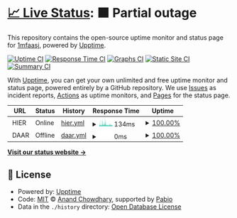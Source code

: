 # [📈 Live Status](https://uppie.d4bbe.com): <!--live status--> **🟧 Partial outage**

This repository contains the open-source uptime monitor and status page for [1mfaasj](https://uppie.d4bbe.com), powered by [Upptime](https://github.com/upptime/upptime).

[![Uptime CI](https://github.com/1mfaasj/uppie/workflows/Uptime%20CI/badge.svg)](https://github.com/1mfaasj/uppie/actions?query=workflow%3A%22Uptime+CI%22)
[![Response Time CI](https://github.com/1mfaasj/uppie/workflows/Response%20Time%20CI/badge.svg)](https://github.com/1mfaasj/uppie/actions?query=workflow%3A%22Response+Time+CI%22)
[![Graphs CI](https://github.com/1mfaasj/uppie/workflows/Graphs%20CI/badge.svg)](https://github.com/1mfaasj/uppie/actions?query=workflow%3A%22Graphs+CI%22)
[![Static Site CI](https://github.com/1mfaasj/uppie/workflows/Static%20Site%20CI/badge.svg)](https://github.com/1mfaasj/uppie/actions?query=workflow%3A%22Static+Site+CI%22)
[![Summary CI](https://github.com/1mfaasj/uppie/workflows/Summary%20CI/badge.svg)](https://github.com/1mfaasj/uppie/actions?query=workflow%3A%22Summary+CI%22)

With [Upptime](https://upptime.js.org), you can get your own unlimited and free uptime monitor and status page, powered entirely by a GitHub repository. We use [Issues](https://github.com/1mfaasj/uppie/issues) as incident reports, [Actions](https://github.com/1mfaasj/uppie/actions) as uptime monitors, and [Pages](https://uppie.d4bbe.com) for the status page.

<!--start: status pages-->
<!-- This summary is generated by Upptime (https://github.com/upptime/upptime) -->
<!-- Do not edit this manually, your changes will be overwritten -->
<!-- prettier-ignore -->
| URL | Status | History | Response Time | Uptime |
| --- | ------ | ------- | ------------- | ------ |
| <img alt="" src="https://icons.duckduckgo.com/ip3/null.ico" height="13"> HIER | Online | [hier.yml](https://github.com/1mfaasj/uppie/commits/HEAD/history/hier.yml) | <details><summary><img alt="Response time graph" src="./graphs/hier/response-time-week.png" height="20"> 134ms</summary><br><a href="https://uppie.d4bbe.com/history/hier"><img alt="Response time 134" src="https://img.shields.io/endpoint?url=https%3A%2F%2Fraw.githubusercontent.com%2F1mfaasj%2Fuppie%2FHEAD%2Fapi%2Fhier%2Fresponse-time.json"></a><br><a href="https://uppie.d4bbe.com/history/hier"><img alt="24-hour response time 132" src="https://img.shields.io/endpoint?url=https%3A%2F%2Fraw.githubusercontent.com%2F1mfaasj%2Fuppie%2FHEAD%2Fapi%2Fhier%2Fresponse-time-day.json"></a><br><a href="https://uppie.d4bbe.com/history/hier"><img alt="7-day response time 134" src="https://img.shields.io/endpoint?url=https%3A%2F%2Fraw.githubusercontent.com%2F1mfaasj%2Fuppie%2FHEAD%2Fapi%2Fhier%2Fresponse-time-week.json"></a><br><a href="https://uppie.d4bbe.com/history/hier"><img alt="30-day response time 142" src="https://img.shields.io/endpoint?url=https%3A%2F%2Fraw.githubusercontent.com%2F1mfaasj%2Fuppie%2FHEAD%2Fapi%2Fhier%2Fresponse-time-month.json"></a><br><a href="https://uppie.d4bbe.com/history/hier"><img alt="1-year response time 134" src="https://img.shields.io/endpoint?url=https%3A%2F%2Fraw.githubusercontent.com%2F1mfaasj%2Fuppie%2FHEAD%2Fapi%2Fhier%2Fresponse-time-year.json"></a></details> | <details><summary><a href="https://uppie.d4bbe.com/history/hier">100.00%</a></summary><a href="https://uppie.d4bbe.com/history/hier"><img alt="All-time uptime 100.00%" src="https://img.shields.io/endpoint?url=https%3A%2F%2Fraw.githubusercontent.com%2F1mfaasj%2Fuppie%2FHEAD%2Fapi%2Fhier%2Fuptime.json"></a><br><a href="https://uppie.d4bbe.com/history/hier"><img alt="24-hour uptime 100.00%" src="https://img.shields.io/endpoint?url=https%3A%2F%2Fraw.githubusercontent.com%2F1mfaasj%2Fuppie%2FHEAD%2Fapi%2Fhier%2Fuptime-day.json"></a><br><a href="https://uppie.d4bbe.com/history/hier"><img alt="7-day uptime 100.00%" src="https://img.shields.io/endpoint?url=https%3A%2F%2Fraw.githubusercontent.com%2F1mfaasj%2Fuppie%2FHEAD%2Fapi%2Fhier%2Fuptime-week.json"></a><br><a href="https://uppie.d4bbe.com/history/hier"><img alt="30-day uptime 100.00%" src="https://img.shields.io/endpoint?url=https%3A%2F%2Fraw.githubusercontent.com%2F1mfaasj%2Fuppie%2FHEAD%2Fapi%2Fhier%2Fuptime-month.json"></a><br><a href="https://uppie.d4bbe.com/history/hier"><img alt="1-year uptime 100.00%" src="https://img.shields.io/endpoint?url=https%3A%2F%2Fraw.githubusercontent.com%2F1mfaasj%2Fuppie%2FHEAD%2Fapi%2Fhier%2Fuptime-year.json"></a></details>
| <img alt="" src="https://icons.duckduckgo.com/ip3/null.ico" height="13"> DAAR | Offline | [daar.yml](https://github.com/1mfaasj/uppie/commits/HEAD/history/daar.yml) | <details><summary><img alt="Response time graph" src="./graphs/daar/response-time-week.png" height="20"> 0ms</summary><br><a href="https://uppie.d4bbe.com/history/daar"><img alt="Response time 121" src="https://img.shields.io/endpoint?url=https%3A%2F%2Fraw.githubusercontent.com%2F1mfaasj%2Fuppie%2FHEAD%2Fapi%2Fdaar%2Fresponse-time.json"></a><br><a href="https://uppie.d4bbe.com/history/daar"><img alt="24-hour response time 0" src="https://img.shields.io/endpoint?url=https%3A%2F%2Fraw.githubusercontent.com%2F1mfaasj%2Fuppie%2FHEAD%2Fapi%2Fdaar%2Fresponse-time-day.json"></a><br><a href="https://uppie.d4bbe.com/history/daar"><img alt="7-day response time 0" src="https://img.shields.io/endpoint?url=https%3A%2F%2Fraw.githubusercontent.com%2F1mfaasj%2Fuppie%2FHEAD%2Fapi%2Fdaar%2Fresponse-time-week.json"></a><br><a href="https://uppie.d4bbe.com/history/daar"><img alt="30-day response time 0" src="https://img.shields.io/endpoint?url=https%3A%2F%2Fraw.githubusercontent.com%2F1mfaasj%2Fuppie%2FHEAD%2Fapi%2Fdaar%2Fresponse-time-month.json"></a><br><a href="https://uppie.d4bbe.com/history/daar"><img alt="1-year response time 121" src="https://img.shields.io/endpoint?url=https%3A%2F%2Fraw.githubusercontent.com%2F1mfaasj%2Fuppie%2FHEAD%2Fapi%2Fdaar%2Fresponse-time-year.json"></a></details> | <details><summary><a href="https://uppie.d4bbe.com/history/daar">100.00%</a></summary><a href="https://uppie.d4bbe.com/history/daar"><img alt="All-time uptime 100.00%" src="https://img.shields.io/endpoint?url=https%3A%2F%2Fraw.githubusercontent.com%2F1mfaasj%2Fuppie%2FHEAD%2Fapi%2Fdaar%2Fuptime.json"></a><br><a href="https://uppie.d4bbe.com/history/daar"><img alt="24-hour uptime 100.00%" src="https://img.shields.io/endpoint?url=https%3A%2F%2Fraw.githubusercontent.com%2F1mfaasj%2Fuppie%2FHEAD%2Fapi%2Fdaar%2Fuptime-day.json"></a><br><a href="https://uppie.d4bbe.com/history/daar"><img alt="7-day uptime 100.00%" src="https://img.shields.io/endpoint?url=https%3A%2F%2Fraw.githubusercontent.com%2F1mfaasj%2Fuppie%2FHEAD%2Fapi%2Fdaar%2Fuptime-week.json"></a><br><a href="https://uppie.d4bbe.com/history/daar"><img alt="30-day uptime 100.00%" src="https://img.shields.io/endpoint?url=https%3A%2F%2Fraw.githubusercontent.com%2F1mfaasj%2Fuppie%2FHEAD%2Fapi%2Fdaar%2Fuptime-month.json"></a><br><a href="https://uppie.d4bbe.com/history/daar"><img alt="1-year uptime 100.00%" src="https://img.shields.io/endpoint?url=https%3A%2F%2Fraw.githubusercontent.com%2F1mfaasj%2Fuppie%2FHEAD%2Fapi%2Fdaar%2Fuptime-year.json"></a></details>

<!--end: status pages-->

[**Visit our status website →**](https://uppie.d4bbe.com)

## 📄 License

- Powered by: [Upptime](https://github.com/upptime/upptime)
- Code: [MIT](./LICENSE) © [Anand Chowdhary](https://anandchowdhary.com), supported by [Pabio](https://pabio.com)
- Data in the `./history` directory: [Open Database License](https://opendatacommons.org/licenses/odbl/1-0/)
